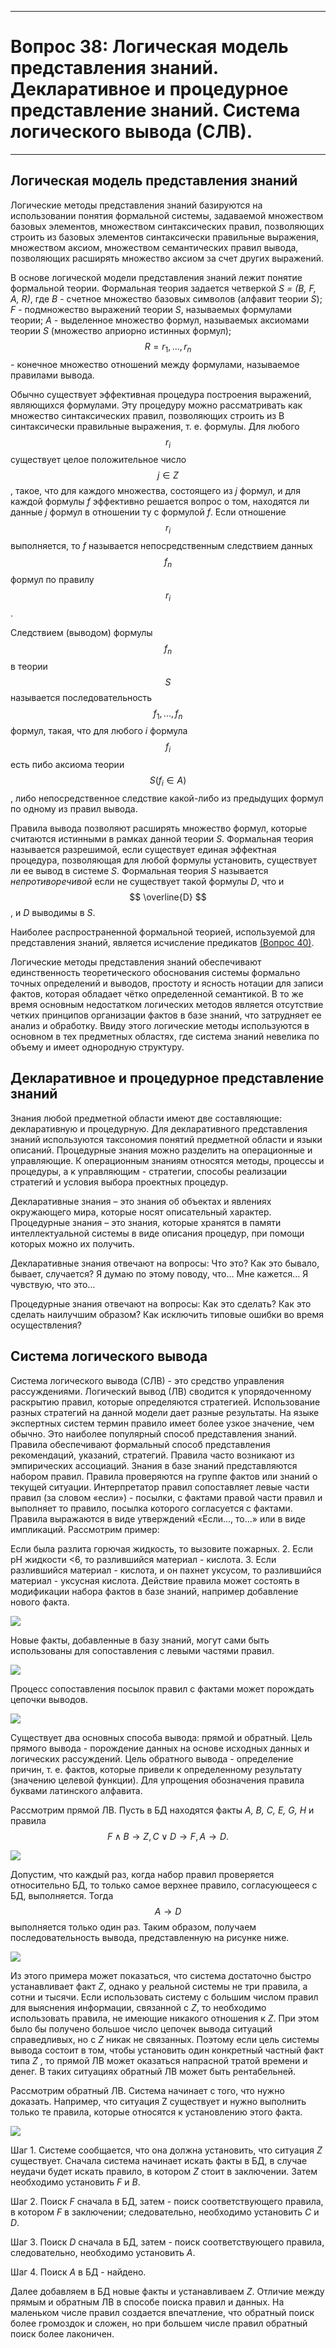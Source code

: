 ___
# Вопрос 38: Логическая модель представления знаний. Декларативное и процедурное представление знаний. Система логического вывода (СЛВ).
___

## Логическая модель представления знаний

Логические методы представления знаний базируются на использовании понятия формальной системы, задаваемой множеством базовых элементов, множеством синтаксических правил, позволяющих строить из базовых элементов синтаксически правильные выражения, множеством аксиом, множеством семантических правил вывода, позволяющих расширять множество аксиом за счет других выражений. 

В основе логической модели представления знаний лежит понятие формальной теории. Формальная теория задается четверкой *S = (B, F, A, R)*, где *В* - счетное множество базовых символов (алфавит теории *S*); *F* - подмножество выражений теории *S*, называемых формулами теории; *A* - выделенное множество формул, называемых аксиомами теории *S* (множество априорно истинных формул); $$ R = {r_1,..., r_n} $$ - конечное множество отношений 
между формулами, называемое правилами вывода. 

Обычно существует эффективная процедура построения выражений, являющихся формулами. Эту процедуру можно рассматривать как множество синтаксических правил, позволяющих строить из В синтаксически правильные выражения, т. е. формулы. Для любого $$ r_i $$ существует целое положительное число $$ j \in Z $$, такое, что для каждого множества, состоящего из *j* формул, и для каждой формулы *f* эффективно решается вопрос о том, находятся ли данные *j* формул в отношении ту с формулой *f*. Если отношение $$ r_i $$ выполняется, то *f* называется непосредственным следствием данных $$ f_n $$ формул по правилу $$ r_i $$.

Следствием (выводом) формулы $$ f_n $$ в теории $$ S $$ называется последовательность $$ f_1,..., f_n $$ формул, такая, что для любого *i* формула $$ f_i $$ есть
пибо аксиома теории $$ S ( f_i \in A) $$, либо непосредственное следствие какой-либо из предыдущих формул по одному из правил вывода. 

Правила вывода позволяют расширять множество формул, которые считаются истинными в рамках данной теории *S*. Формальная теория называется разрешимой, если существует единая эффектная процедура, позволяющая для любой формулы установить, существует ли ее вывод в системе *S*. Формальная теория *S* называется *непротиворечивой* если не существует такой формулы *D*, что и $$ \overline{D} $$, и *D* выводимы в *S*.

Наиболее распространенной формальной теорией, используемой для представления знаний, является исчисление предикатов [(Вопрос 40)](40.md). 

Логические методы представления знаний обеспечивают единственность теоретического обоснования системы формально точных определений и выводов, простоту и ясность нотации для записи фактов, которая обладает чётко определенной семантикой. В то же время основным недостатком логических методов является отсутствие четких принципов организации фактов в базе знаний, что затрудняет ее анализ и обработку. Ввиду этого логические методы используются в основном в тех предметных областях, где система знаний невелика по объему и имеет однородную структуру.

## Декларативное и процедурное представление знаний

Знания любой предметной области имеют две составляющие: декларативную и процедурную. Для декларативного представления знаний используются таксономия понятий предметной области и языки описаний. Процедурные знания можно разделить на операционные и управляющие. К операционным знаниям относятся методы, процессы и процедуры, а к управляющим - стратегии, способы реализации стратегий и условия выбора проектных процедур. 

Декларативные знания – это знания об объектах и явлениях окружающего мира, которые носят описательный характер. Процедурные знания – это знания, которые хранятся в памяти интеллектуальной системы в виде описания процедур, при помощи которых можно их получить. 

Декларативные знания отвечают на вопросы: Что это? Как это бывало, бывает, случается? Я думаю по этому поводу, что… Мне кажется… Я чувствую, что это…

Процедурные знания отвечают на вопросы: Как это сделать? Как это сделать наилучшим образом? Как исключить типовые ошибки во время осуществления?

## Система логического вывода

Система логического вывода (СЛВ) - это средство управления рассуждениями. Логический вывод (ЛВ) сводится к упорядоченному раскрытию правил, которые определяются стратегией. Использование разных стратегий на данной модели дает разные результаты. На языке экспертных систем термин правило имеет более узкое значение, чем обычно. Это наиболее популярный способ представления знаний. Правила обеспечивают формальный способ представления рекомендаций, указаний, стратегий. Правила часто возникают из эмпирических ассоциаций. Знания в базе знаний представляются набором правил. Правила проверяются на группе фактов или знаний о текущей ситуации. Интерпретатор правил сопоставляет левые части правил (за словом «если») - посылки, с фактами правой части правил и выполняет то правило, посылка которого согласуется с фактами. Правила выражаются в виде утверждений «Если..., то...» или в виде импликаций. Рассмотрим пример:

Если была разлита горючая жидкость, то вызовите пожарных. 2. Если pH жидкости <6, то разлившийся материал - кислота. 3. Если разлившийся материал - кислота, и он пахнет уксусом, то разлившийся материал - уксусная кислота. Действие правила может состоять в модификации набора фактов в базе знаний, например добавление нового факта.

![](../resources/imgs/38_1.png)

Новые факты, добавленные в базу знаний, могут сами быть использованы для сопоставления с левыми частями правил.

![](../resources/imgs/38_2.png)

Процесс сопоставления посылок правил с фактами может порождать цепочки выводов.

![](../resources/imgs/38_3.png)

Существует два основных способа вывода: прямой и обратный. Цель прямого вывода - порождение данных на основе исходных данных и логических рассуждений. Цель обратного вывода - определение причин, т. е. фактов, которые привели к определенному результату (значению целевой функции). Для упрощения обозначения правила буквами латинского алфавита. 

Рассмотрим прямой ЛВ. Пусть в БД находятся факты *A, B, C, E, G, H* и правила $$ F \wedge B \to Z, C \vee D \to F, A \to D. $$

![](../resources/imgs/38_4.png)

Допустим, что каждый раз, когда набор правил проверяется относительно БД, то только самое верхнее правило, согласующееся с БД, выполняется. Тогда $$ A \to D $$ выполняется только один раз. Таким образом, получаем последовательность вывода, представленную на рисунке ниже. 

![](../resources/imgs/38_5.png)

Из этого примера может показаться, что система достаточно быстро устанавливает факт *Z*, однако у реальной системы не три правила, а сотни и тысячи. Если использовать систему с большим числом правил для выяснения информации, связанной с *Z*, то необходимо использовать правила, не имеющие никакого отношения к *Z*. При этом было бы получено большое число цепочек вывода ситуаций справедливых, но с *Z* никак не связанных. Поэтому если цель системы вывода состоит в том, чтобы установить один конкретный частный факт типа *Z* , то прямой ЛВ может оказаться напрасной тратой времени и денег. В таких ситуациях обратный ЛВ может быть рентабельней. 

Рассмотрим обратный ЛВ. Система начинает с того, что нужно доказать. Например, что ситуация Z существует и нужно выполнить только те правила, которые относятся к установлению этого факта. 

![](../resources/imgs/38_6.png)

Шаг 1. Системе сообщается, что она должна установить, что ситуация *Z* существует. Сначала система начинает искать факты в БД, в случае неудачи будет искать правило, в котором *Z* стоит в заключении. Затем необходимо установить *F* и *В*. 

Шаг 2. Поиск *F* сначала в БД, затем - поиск соответствующего правила, в котором *F* в заключении; следовательно, необходимо установить *С* и *D*. 

Шаг 3. Поиск *D* сначала в БД, затем - поиск соответствующего правила, следовательно, необходимо установить *А*. 

Шаг 4. Поиск *А* в БД - найдено. 

Далее добавляем в БД новые факты и устанавливаем *Z*. Отличие между прямым и обратным ЛВ в способе поиска правил и данных. На маленьком числе правил создается впечатление, что обратный поиск более громоздок и сложен, но при большем числе правил обратный поиск более лаконичен.
